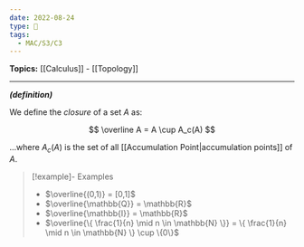 ```yaml
---
date: 2022-08-24
type: 🧠
tags:
  - MAC/S3/C3
---
```


**Topics:** [[Calculus]] - [[Topology]]

---

_**(definition)**_

We define the _closure_ of a set $A$ as:

$$
\overline A = A \cup A_c(A)
$$

…where $A_{c}(A)$ is the set of all [[Accumulation Point|accumulation points]] of $A$.

> [!example]- Examples
> - $\overline{(0,1)} = [0,1]$
> - $\overline{\mathbb{Q}} = \mathbb{R}$
> - $\overline{\mathbb{I}} = \mathbb{R}$
> - $\overline{\{ \frac{1}{n} \mid n \in \mathbb{N} \}} = \{ \frac{1}{n} \mid n \in \mathbb{N} \} \cup \{0\}$
